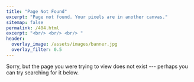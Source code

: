 ```yaml
---
title: "Page Not Found"
excerpt: "Page not found. Your pixels are in another canvas."
sitemap: false
permalink: /404.html
excerpt: "<br/> <br/> <br/> "
header:
  overlay_image: /assets/images/banner.jpg
  overlay_filter: 0.5
---
```


Sorry, but the page you were trying to view does not exist --- perhaps you can try searching for it below.

<script>
  var GOOG_FIXURL_LANG = 'en';
  var GOOG_FIXURL_SITE = '{{ site.url }}'
</script>
<script src="https://linkhelp.clients.google.com/tbproxy/lh/wm/fixurl.js">
</script>
